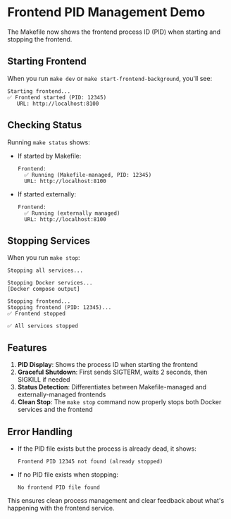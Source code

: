 # Frontend PID Management Demo

The Makefile now shows the frontend process ID (PID) when starting and stopping the frontend.

## Starting Frontend

When you run `make dev` or `make start-frontend-background`, you'll see:

```
Starting frontend...
✅ Frontend started (PID: 12345)
   URL: http://localhost:8100
```

## Checking Status

Running `make status` shows:

- If started by Makefile:
  ```
  Frontend:
    ✅ Running (Makefile-managed, PID: 12345)
    URL: http://localhost:8100
  ```

- If started externally:
  ```
  Frontend:
    ✅ Running (externally managed)
    URL: http://localhost:8100
  ```

## Stopping Services

When you run `make stop`:

```
Stopping all services...

Stopping Docker services...
[Docker compose output]

Stopping frontend...
Stopping frontend (PID: 12345)...
✅ Frontend stopped

✅ All services stopped
```

## Features

1. **PID Display**: Shows the process ID when starting the frontend
2. **Graceful Shutdown**: First sends SIGTERM, waits 2 seconds, then SIGKILL if needed
3. **Status Detection**: Differentiates between Makefile-managed and externally-managed frontends
4. **Clean Stop**: The `make stop` command now properly stops both Docker services and the frontend

## Error Handling

- If the PID file exists but the process is already dead, it shows:
  ```
  Frontend PID 12345 not found (already stopped)
  ```

- If no PID file exists when stopping:
  ```
  No frontend PID file found
  ```

This ensures clean process management and clear feedback about what's happening with the frontend service.
